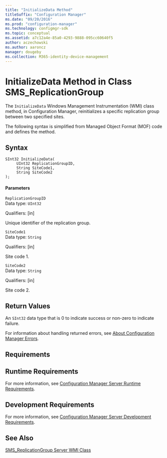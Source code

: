 ```yaml
---
title: "InitializeData Method"
titleSuffix: "Configuration Manager"
ms.date: "09/20/2016"
ms.prod: "configuration-manager"
ms.technology: configmgr-sdk
ms.topic: conceptual
ms.assetid: a7c12a4e-85a0-4293-9888-095cc60640f5
author: aczechowski
ms.author: aaroncz
manager: dougeby
ms.collection: M365-identity-device-management
---
```

# InitializeData Method in Class SMS_ReplicationGroup
The `InitializeData` Windows Management Instrumentation (WMI) class method, in Configuration Manager, reinitializes a specific replication group between two specified sites.  

 The following syntax is simplified from Managed Object Format (MOF) code and defines the method.  

## Syntax  

```  
SInt32 InitializeData(  
     UInt32 ReplicationGroupID,  
     String SiteCode1,  
     String SiteCode2  
);  
```  

#### Parameters  
 `ReplicationGroupID`  
 Data type: `UInt32`  

 Qualifiers: [in]  

 Unique identifier of the replication group.  

 `SiteCode1`  
 Data type: `String`  

 Qualifiers: [in]  

 Site code 1.  

 `SiteCode2`  
 Data type: `String`  

 Qualifiers: [in]  

 Site code 2.  

## Return Values  
 An `SInt32` data type that is 0 to indicate success or non-zero to indicate failure.  

 For information about handling returned errors, see [About Configuration Manager Errors](../../../../../develop/core/understand/about-configuration-manager-errors.md).  

## Requirements  

## Runtime Requirements  
 For more information, see [Configuration Manager Server Runtime Requirements](../../../../../develop/core/reqs/server-runtime-requirements.md).  

## Development Requirements  
 For more information, see [Configuration Manager Server Development Requirements](../../../../../develop/core/reqs/server-development-requirements.md).  

## See Also  
 [SMS_ReplicationGroup Server WMI Class](../../../../../develop/reference/core/servers/configure/sms_replicationgroup-server-wmi-class.md)
